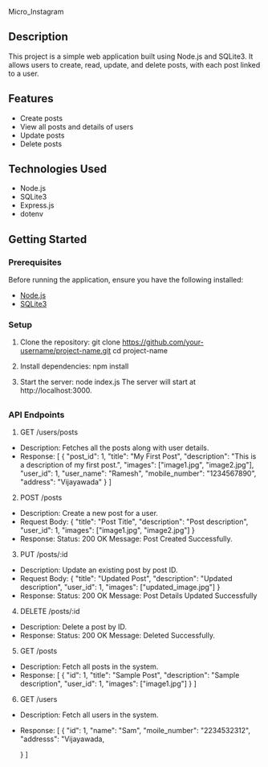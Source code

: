 Micro_Instagram

## Description

This project is a simple web application built using Node.js and SQLite3. It allows users to create, read, update, and delete posts, with each post linked to a user.

## Features

- Create posts
- View all posts and details of users
- Update posts
- Delete posts

## Technologies Used

- Node.js
- SQLite3
- Express.js
- dotenv

## Getting Started

### Prerequisites

Before running the application, ensure you have the following installed:

- [Node.js](https://nodejs.org/)
- [SQLite3](https://www.sqlite.org/)

### Setup

1. Clone the repository:
   git clone https://github.com/your-username/project-name.git
   cd project-name

2. Install dependencies:
   npm install
   
4. Start the server:
   node index.js
   The server will start at http://localhost:3000.

##
### API Endpoints

1. GET /users/posts
* Description: Fetches all the posts along with user details.
* Response:
 [
  {
    "post_id": 1,
    "title": "My First Post",
    "description": "This is a description of my first post.",
    "images": ["image1.jpg", "image2.jpg"],
    "user_id": 1,
    "user_name": "Ramesh",
    "mobile_number": "1234567890",
    "address": "Vijayawada"
  }
]

  
2. POST  /posts
* Description: Create a new post for a user.
* Request Body:
{
  "title": "Post Title",
  "description": "Post description",
  "user_id": 1,
  "images": ["image1.jpg", "image2.jpg"]
}
* Response:
Status: 200 OK
Message: Post Created Successfully.


3. PUT  /posts/:id
* Description: Update an existing post by post ID.
* Request Body:
{
  "title": "Updated Post",
  "description": "Updated description",
  "user_id": 1,
  "images": ["updated_image.jpg"]
}
* Response:
Status: 200 OK
Message: Post Details Updated Successfully


4. DELETE /posts/:id
* Description: Delete a post by ID.
* Response:
Status: 200 OK
Message: Deleted Successfully.


5. GET /posts
* Description: Fetch all posts in the system.
* Response:
[
  {
    "id": 1,
    "title": "Sample Post",
    "description": "Sample description",
    "user_id": 1,
    "images": ["image1.jpg"]
  }
]


6. GET /users
* Description: Fetch all users in the system.
* Response:
[
  {
    "id": 1,
    "name": "Sam",
    "moile_number": "2234532312",
    "addresss": "Vijayawada,
  
  }
]



   
